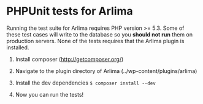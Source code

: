 # PHPUnit tests for Arlima

Running the test suite for Arlima requires PHP version >= 5.3. Some of these test cases will write to
the database so you **should not run** them on production servers. None of the tests requires that the
Arlima plugin is installed.

1. Install composer (http://getcomposer.org/)

2. Navigate to the plugin directory of Arlima (../wp-content/plugins/arlima)

3. Install the dev dependencies `$ composer install --dev`

4. Now you can run the tests!
